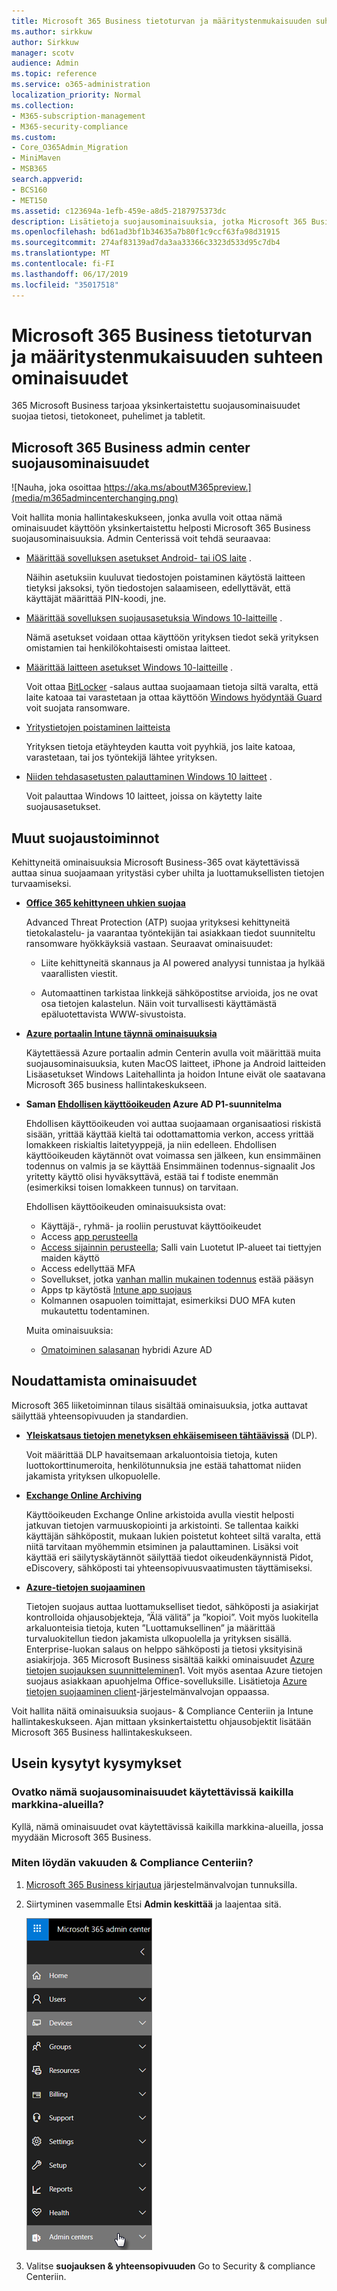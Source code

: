 ```yaml
---
title: Microsoft 365 Business tietoturvan ja määritystenmukaisuuden suhteen ominaisuudet
ms.author: sirkkuw
author: Sirkkuw
manager: scotv
audience: Admin
ms.topic: reference
ms.service: o365-administration
localization_priority: Normal
ms.collection:
- M365-subscription-management
- M365-security-compliance
ms.custom:
- Core_O365Admin_Migration
- MiniMaven
- MSB365
search.appverid:
- BCS160
- MET150
ms.assetid: c123694a-1efb-459e-a8d5-2187975373dc
description: Lisätietoja suojausominaisuuksia, jotka Microsoft 365 Business mukana.
ms.openlocfilehash: bd61ad3bf1b34635a7b80f1c9ccf63fa98d31915
ms.sourcegitcommit: 274af83139ad7da3aa33366c3323d533d95c7db4
ms.translationtype: MT
ms.contentlocale: fi-FI
ms.lasthandoff: 06/17/2019
ms.locfileid: "35017518"
---
```

# <a name="microsoft-365-business-security-and-compliance-features"></a>Microsoft 365 Business tietoturvan ja määritystenmukaisuuden suhteen ominaisuudet

365 Microsoft Business tarjoaa yksinkertaistettu suojausominaisuudet suojaa tietosi, tietokoneet, puhelimet ja tabletit.
    
## <a name="microsoft-365-business-admin-center-security-features"></a>Microsoft 365 Business admin center suojausominaisuudet

![Nauha, joka osoittaa https://aka.ms/aboutM365preview.](media/m365admincenterchanging.png)

Voit hallita monia hallintakeskukseen, jonka avulla voit ottaa nämä ominaisuudet käyttöön yksinkertaistettu helposti Microsoft 365 Business suojausominaisuuksia. Admin Centerissä voit tehdä seuraavaa:
  
  
- [Määrittää sovelluksen asetukset Android- tai iOS laite](app-protection-settings-for-android-and-ios.md) . 
    
    Näihin asetuksiin kuuluvat tiedostojen poistaminen käytöstä laitteen tietyksi jaksoksi, työn tiedostojen salaamiseen, edellyttävät, että käyttäjät määrittää PIN-koodi, jne.
    
- [Määrittää sovelluksen suojausasetuksia Windows 10-laitteille](protection-settings-for-windows-10-devices.md) . 
    
    Nämä asetukset voidaan ottaa käyttöön yrityksen tiedot sekä yrityksen omistamien tai henkilökohtaisesti omistaa laitteet.
    
- [Määrittää laitteen asetukset Windows 10-laitteille](protection-settings-for-windows-10-pcs.md) . 
    
    Voit ottaa [BitLocker](https://go.microsoft.com/fwlink/p/?linkid=871405) -salaus auttaa suojaamaan tietoja siltä varalta, että laite katoaa tai varastetaan ja ottaa käyttöön [Windows hyödyntää Guard](https://go.microsoft.com/fwlink/p/?linkid=871404) voit suojata ransomware. 
    
- [Yritystietojen poistaminen laitteista](remove-company-data.md)
    
    Yrityksen tietoja etäyhteyden kautta voit pyyhkiä, jos laite katoaa, varastetaan, tai jos työntekijä lähtee yrityksen.
    
- [Niiden tehdasasetusten palauttaminen Windows 10 laitteet](reset-devices-to-factory-settings.md) . 
    
    Voit palauttaa Windows 10 laitteet, joissa on käytetty laite suojausasetukset.
    
## <a name="additional-security-features"></a>Muut suojaustoiminnot 

Kehittyneitä ominaisuuksia Microsoft Business-365 ovat käytettävissä auttaa sinua suojaamaan yritystäsi cyber uhilta ja luottamuksellisten tietojen turvaamiseksi.
  
- **[Office 365 kehittyneen uhkien suojaa](https://support.office.com/article/e100fe7c-f2a1-4b7d-9e08-622330b83653)**
    
    Advanced Threat Protection (ATP) suojaa yrityksesi kehittyneitä tietokalastelu- ja vaarantaa työntekijän tai asiakkaan tiedot suunniteltu ransomware hyökkäyksiä vastaan. Seuraavat ominaisuudet:
    
  - Liite kehittyneitä skannaus ja AI powered analyysi tunnistaa ja hylkää vaarallisten viestit.
    
  - Automaattinen tarkistaa linkkejä sähköpostitse arvioida, jos ne ovat osa tietojen kalastelun. Näin voit turvallisesti käyttämästä epäluotettavista WWW-sivustoista.

- **[Azure portaalin Intune täynnä ominaisuuksia](https://go.microsoft.com/fwlink/p/?linkid=871403)**
    
    Käytettäessä Azure portaalin admin Centerin avulla voit määrittää muita suojausominaisuuksia, kuten MacOS laitteet, iPhone ja Android laitteiden Lisäasetukset Windows Laitehallinta ja hoidon Intune eivät ole saatavana Microsoft 365 business hallintakeskukseen.
- **Saman [Ehdollisen käyttöoikeuden](https://docs.microsoft.com/en-us/azure/active-directory/conditional-access/overview) Azure AD P1-suunnitelma**

    Ehdollisen käyttöoikeuden voi auttaa suojaamaan organisaatiosi riskistä sisään, yrittää käyttää kieltä tai odottamattomia verkon, access yrittää lomakkeen riskialtis laitetyyppejä, ja niin edelleen. Ehdollisen käyttöoikeuden käytännöt ovat voimassa sen jälkeen, kun ensimmäinen todennus on valmis ja se käyttää Ensimmäinen todennus-signaalit Jos yritetty käyttö olisi hyväksyttävä, estää tai f todiste enemmän (esimerkiksi toisen lomakkeen tunnus) on tarvitaan.

    Ehdollisen käyttöoikeuden ominaisuuksista ovat:

    - Käyttäjä-, ryhmä- ja rooliin perustuvat käyttöoikeudet
    - Access [app perusteella](https://docs.microsoft.com/azure/active-directory/conditional-access/app-based-conditional-access) 
    - [Access sijainnin perusteella](https://docs.microsoft.com/azure/active-directory/authentication/howto-registration-mfa-sspr-combined#conditional-access-policies-for-combined-registration);  Salli vain Luotetut IP-alueet tai tiettyjen maiden käyttö 
    - Access edellyttää MFA
    - Sovellukset, jotka [vanhan mallin mukainen todennus](https://docs.microsoft.com/azure/active-directory/conditional-access/block-legacy-authentication) estää pääsyn
    - Apps tp käytöstä [Intune app suojaus](https://docs.microsoft.com/azure/active-directory/conditional-access/app-protection-based-conditional-access)
    - Kolmannen osapuolen toimittajat, esimerkiksi DUO MFA kuten mukautettu todentaminen.
   
    Muita ominaisuuksia:
    - [Omatoiminen salasanan](https://docs.microsoft.com/azure/active-directory/authentication/concept-sspr-customization) hybridi Azure AD
    
## <a name="compliance-features"></a>Noudattamista ominaisuudet

Microsoft 365 liiketoiminnan tilaus sisältää ominaisuuksia, jotka auttavat säilyttää yhteensopivuuden ja standardien.

- **[Yleiskatsaus tietojen menetyksen ehkäisemiseen tähtäävissä](https://support.office.com/article/1966b2a7-d1e2-4d92-ab61-42efbb137f5e)** (DLP). 
    
    Voit määrittää DLP havaitsemaan arkaluontoisia tietoja, kuten luottokorttinumeroita, henkilötunnuksia jne estää tahattomat niiden jakamista yrityksen ulkopuolelle.
    
- **[Exchange Online Archiving](https://products.office.com/exchange/microsoft-exchange-online-archiving-email)**
    
    Käyttöoikeuden Exchange Online arkistoida avulla viestit helposti jatkuvan tietojen varmuuskopiointi ja arkistointi. Se tallentaa kaikki käyttäjän sähköpostit, mukaan lukien poistetut kohteet siltä varalta, että niitä tarvitaan myöhemmin etsiminen ja palauttaminen. Lisäksi voit käyttää eri säilytyskäytännöt säilyttää tiedot oikeudenkäynnistä Pidot, eDiscovery, sähköposti tai yhteensopivuusvaatimusten täyttämiseksi.
    
- **[Azure-tietojen suojaaminen](https://go.microsoft.com/fwlink/p/?linkid=871406)**
    
    Tietojen suojaus auttaa luottamukselliset tiedot, sähköposti ja asiakirjat kontrolloida ohjausobjekteja, ”Älä välitä” ja ”kopioi”. Voit myös luokitella arkaluonteisia tietoja, kuten ”Luottamuksellinen” ja määrittää turvaluokitellun tiedon jakamista ulkopuolella ja yrityksen sisällä. Enterprise-luokan salaus on helppo sähköposti ja tietosi yksityisinä asiakirjoja. 365 Microsoft Business sisältää kaikki ominaisuudet [Azure tietojen suojauksen suunnitteleminen](https://go.microsoft.com/fwlink/p/?linkid=871407)1. Voit myös asentaa Azure tietojen suojaus asiakkaan apuohjelma Office-sovelluksille. Lisätietoja [Azure tietojen suojaaminen client](https://docs.microsoft.com/azure/information-protection/rms-client/client-admin-guide)-järjestelmänvalvojan oppaassa.

Voit hallita näitä ominaisuuksia suojaus- &amp; Compliance Centeriin ja Intune hallintakeskukseen. Ajan mittaan yksinkertaistettu ohjausobjektit lisätään Microsoft 365 Business hallintakeskukseen.
  
    
## <a name="faq"></a>Usein kysytyt kysymykset

 ### <a name="are-these-security-features-available-in-all-markets"></a>Ovatko nämä suojausominaisuudet käytettävissä kaikilla markkina-alueilla?
  
Kyllä, nämä ominaisuudet ovat käytettävissä kaikilla markkina-alueilla, jossa myydään Microsoft 365 Business.
  
### <a name="how-do-i-find-the-security-amp-compliance-center"></a>Miten löydän vakuuden &amp; Compliance Centeriin?
  
1. [Microsoft 365 Business kirjautua](https://portal.microsoft.com/) järjestelmänvalvojan tunnuksilla. 
    
2. Siirtyminen vasemmalle Etsi **Admin keskittää** ja laajentaa sitä. 
    
    ![Valitse Microsoft 365 admin Centerissä siirtyminen vasemmalle Admin centers.](media/fa4484f8-c637-45fd-a7bd-bdb3abfd6c03.png)
  
3. Valitse **suojauksen &amp; yhteensopivuuden** Go to Security &amp; compliance Centeriin.